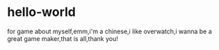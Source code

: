 # hello-world
for game
about myself,emm,i'm a chinese,i like overwatch,i wanna be a great game maker,that is all,thank you!
